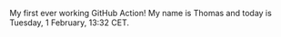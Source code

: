 My first ever working GitHub Action!
My name is Thomas and today is Tuesday, 1 February, 13:32 CET. 
